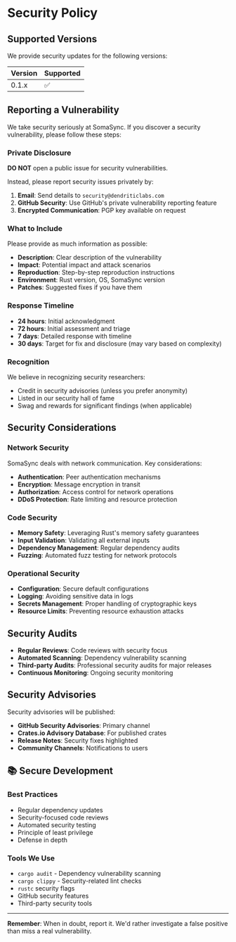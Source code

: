 # Security Policy

## Supported Versions

We provide security updates for the following versions:

| Version | Supported          |
| ------- | ------------------ |
| 0.1.x   | :white_check_mark: |

## Reporting a Vulnerability

We take security seriously at SomaSync. If you discover a security vulnerability, please follow these steps:

### Private Disclosure

**DO NOT** open a public issue for security vulnerabilities.

Instead, please report security issues privately by:

1. **Email**: Send details to `security@dendriticlabs.com`
2. **GitHub Security**: Use GitHub's private vulnerability reporting feature
3. **Encrypted Communication**: PGP key available on request

### What to Include

Please provide as much information as possible:

- **Description**: Clear description of the vulnerability
- **Impact**: Potential impact and attack scenarios
- **Reproduction**: Step-by-step reproduction instructions
- **Environment**: Rust version, OS, SomaSync version
- **Patches**: Suggested fixes if you have them

### Response Timeline

- **24 hours**: Initial acknowledgment
- **72 hours**: Initial assessment and triage
- **7 days**: Detailed response with timeline
- **30 days**: Target for fix and disclosure (may vary based on complexity)

### Recognition

We believe in recognizing security researchers:

- Credit in security advisories (unless you prefer anonymity)
- Listed in our security hall of fame
- Swag and rewards for significant findings (when applicable)

## Security Considerations

### Network Security

SomaSync deals with network communication. Key considerations:

- **Authentication**: Peer authentication mechanisms
- **Encryption**: Message encryption in transit
- **Authorization**: Access control for network operations
- **DDoS Protection**: Rate limiting and resource protection

### Code Security

- **Memory Safety**: Leveraging Rust's memory safety guarantees
- **Input Validation**: Validating all external inputs
- **Dependency Management**: Regular dependency audits
- **Fuzzing**: Automated fuzz testing for network protocols

### Operational Security

- **Configuration**: Secure default configurations
- **Logging**: Avoiding sensitive data in logs
- **Secrets Management**: Proper handling of cryptographic keys
- **Resource Limits**: Preventing resource exhaustion attacks

## Security Audits

- **Regular Reviews**: Code reviews with security focus
- **Automated Scanning**: Dependency vulnerability scanning
- **Third-party Audits**: Professional security audits for major releases
- **Continuous Monitoring**: Ongoing security monitoring

## Security Advisories

Security advisories will be published:

- **GitHub Security Advisories**: Primary channel
- **Crates.io Advisory Database**: For published crates
- **Release Notes**: Security fixes highlighted
- **Community Channels**: Notifications to users

## 📚 Secure Development

### Best Practices

- Regular dependency updates
- Security-focused code reviews
- Automated security testing
- Principle of least privilege
- Defense in depth

### Tools We Use

- `cargo audit` - Dependency vulnerability scanning
- `cargo clippy` - Security-related lint checks
- `rustc` security flags
- GitHub security features
- Third-party security tools

---

**Remember**: When in doubt, report it. We'd rather investigate a false positive than miss a real vulnerability.